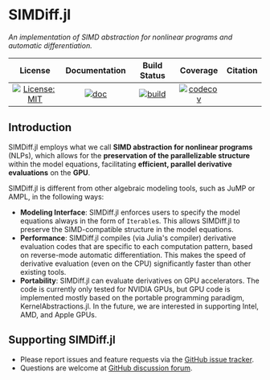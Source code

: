 # SIMDiff.jl
*An implementation of SIMD abstraction for nonlinear programs and automatic differentiation.*

| **License** | **Documentation** | **Build Status** | **Coverage** | **Citation** |
|:-----------------:|:----------------:|:----------------:|:----------------:|:----------------:|
| [![License: MIT](https://img.shields.io/badge/License-MIT-yellow.svg)](https://opensource.org/licenses/MIT) | [![doc](https://img.shields.io/badge/docs-dev-blue.svg)](https://sshin23.github.io/SIMDiff.jl/)  | [![build](https://github.com/sshin23/SIMDiff.jl/actions/workflows/test.yml/badge.svg)](https://github.com/sshin23/SIMDiff.jl/actions/workflows/test.yml) | [![codecov](https://codecov.io/gh/sshin23/SIMDiff.jl/branch/main/graph/badge.svg?token=8ViJWBWnZt)](https://codecov.io/gh/sshin23/SIMDiff.jl) |

## Introduction
SIMDiff.jl employs what we call **SIMD abstraction for nonlinear programs** (NLPs), which allows for the **preservation of the parallelizable structure** within the model equations, facilitating **efficient, parallel derivative evaluations** on the **GPU**.

SIMDiff.jl is different from other algebraic modeling tools, such as JuMP or AMPL, in the following ways:
- **Modeling Interface**: SIMDiff.jl enforces users to specify the model equations always in the form of `Iterable`s. This allows SIMDiff.jl to preserve the SIMD-compatible structure in the model equations.
- **Performance**: SIMDiff.jl compiles (via Julia's compiler) derivative evaluation codes that are specific to each computation pattern, based on reverse-mode automatic differentiation. This makes the speed of derivative evaluation (even on the CPU) significantly faster than other existing tools.
- **Portability**: SIMDiff.jl can evaluate derivatives on GPU accelerators. The code is currently only tested for NVIDIA GPUs, but GPU code is implemented mostly based on the portable programming paradigm, KernelAbstractions.jl. In the future, we are interested in supporting Intel, AMD, and Apple GPUs.

## Supporting SIMDiff.jl
- Please report issues and feature requests via the [GitHub issue tracker](https://github.com/sshin/SIMDiff.jl/issues).
- Questions are welcome at [GitHub discussion forum](https://github.com/sshin23/SIMDiff.jl/discussions).
